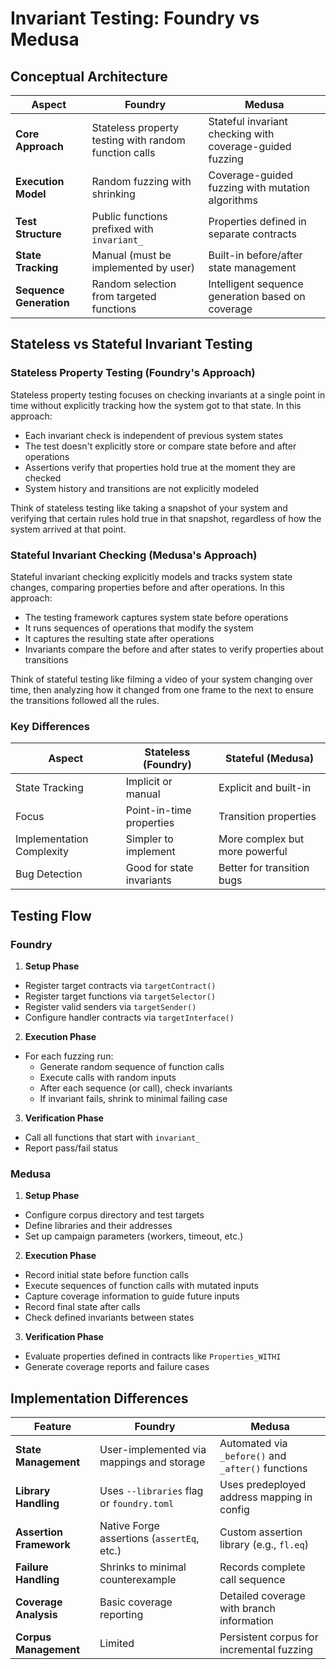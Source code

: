 # Invariant Testing: Foundry vs Medusa

## Conceptual Architecture

| Aspect | Foundry | Medusa |
|--------|---------|--------|
| **Core Approach** | Stateless property testing with random function calls | Stateful invariant checking with coverage-guided fuzzing |
| **Execution Model** | Random fuzzing with shrinking | Coverage-guided fuzzing with mutation algorithms |
| **Test Structure** | Public functions prefixed with `invariant_` | Properties defined in separate contracts |
| **State Tracking** | Manual (must be implemented by user) | Built-in before/after state management |
| **Sequence Generation** | Random selection from targeted functions | Intelligent sequence generation based on coverage |

## Stateless vs Stateful Invariant Testing

### Stateless Property Testing (Foundry's Approach)

Stateless property testing focuses on checking invariants at a single point in time without explicitly tracking how the system got to that state. In this approach:

- Each invariant check is independent of previous system states
- The test doesn't explicitly store or compare state before and after operations
- Assertions verify that properties hold true at the moment they are checked
- System history and transitions are not explicitly modeled

Think of stateless testing like taking a snapshot of your system and verifying that certain rules hold true in that snapshot, regardless of how the system arrived at that point.

### Stateful Invariant Checking (Medusa's Approach)

Stateful invariant checking explicitly models and tracks system state changes, comparing properties before and after operations. In this approach:

- The testing framework captures system state before operations
- It runs sequences of operations that modify the system
- It captures the resulting state after operations
- Invariants compare the before and after states to verify properties about transitions

Think of stateful testing like filming a video of your system changing over time, then analyzing how it changed from one frame to the next to ensure the transitions followed all the rules.

### Key Differences

| Aspect | Stateless (Foundry) | Stateful (Medusa) |
|--------|---------|--------|
| State Tracking | Implicit or manual | Explicit and built-in |
| Focus | Point-in-time properties | Transition properties |
| Implementation Complexity | Simpler to implement | More complex but more powerful |
| Bug Detection | Good for state invariants | Better for transition bugs |

## Testing Flow

### Foundry

1. **Setup Phase**

- Register target contracts via `targetContract()`
- Register target functions via `targetSelector()`
- Register valid senders via `targetSender()`
- Configure handler contracts via `targetInterface()`

2. **Execution Phase**

- For each fuzzing run:
  - Generate random sequence of function calls
  - Execute calls with random inputs
  - After each sequence (or call), check invariants
  - If invariant fails, shrink to minimal failing case

3. **Verification Phase**

- Call all functions that start with `invariant_`
- Report pass/fail status

### Medusa

1. **Setup Phase**

- Configure corpus directory and test targets
- Define libraries and their addresses
- Set up campaign parameters (workers, timeout, etc.)

2. **Execution Phase**

- Record initial state before function calls
- Execute sequences of function calls with mutated inputs
- Capture coverage information to guide future inputs
- Record final state after calls
- Check defined invariants between states

3. **Verification Phase**

- Evaluate properties defined in contracts like `Properties_WITHI`
- Generate coverage reports and failure cases

## Implementation Differences

| Feature | Foundry | Medusa |
|---------|---------|--------|
| **State Management** | User-implemented via mappings and storage | Automated via `_before()` and `_after()` functions |
| **Library Handling** | Uses `--libraries` flag or `foundry.toml` | Uses predeployed address mapping in config |
| **Assertion Framework** | Native Forge assertions (`assertEq`, etc.) | Custom assertion library (e.g., `fl.eq`) |
| **Failure Handling** | Shrinks to minimal counterexample | Records complete call sequence |
| **Coverage Analysis** | Basic coverage reporting | Detailed coverage with branch information |
| **Corpus Management** | Limited | Persistent corpus for incremental fuzzing |
